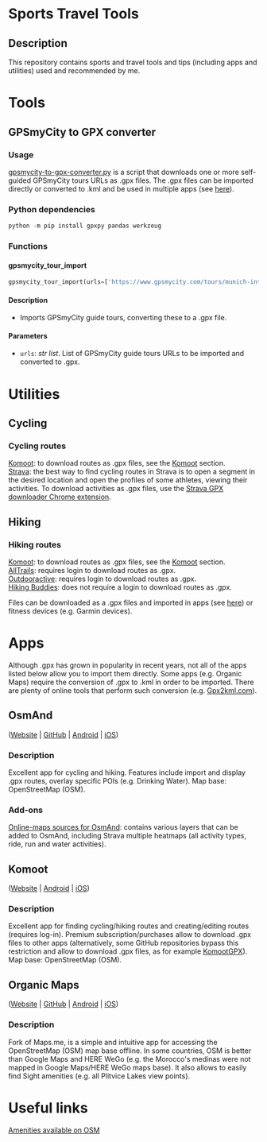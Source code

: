# Sports Travel Tools

## Description

This repository contains sports and travel tools and tips (including apps and utilities) used and recommended by me.

# Tools

## GPSmyCity to GPX converter

### Usage

[gpsmycity-to-gpx-converter.py](https://github.com/roboes/travel-tools/blob/main/gpsmycity-to-gpx-converter.py) is a script that downloads one or more self-guided GPSmyCity tours URLs as .gpx files. The .gpx files can be imported directly or converted to .kml and be used in multiple apps (see [here](#apps)).

### Python dependencies

```.ps1
python -m pip install gpxpy pandas werkzeug
```

### Functions

#### gpsmycity_tour_import
```.py
gpsmycity_tour_import(urls=['https://www.gpsmycity.com/tours/munich-introduction-walking-tour-6446.html', 'https://www.gpsmycity.com/blog/main-sights-to-see-in-augsburg-3414.html', 'https://www.gpsmycity.com/tours/edinburgh-introduction-walking-tour-6397.html'])
```

#### Description
- Imports GPSmyCity guide tours, converting these to a .gpx file.

#### Parameters
- `urls`: *str list*. List of GPSmyCity guide tours URLs to be imported and converted to .gpx.

# Utilities

## Cycling

### Cycling routes

[Komoot](https://www.komoot.com/discover): to download routes as .gpx files, see the [Komoot](#komoot) section.    
[Strava](https://www.strava.com/segments/explore): the best way to find cycling routes in Strava is to open a segment in the desired location and open the profiles of some athletes, viewing their activities. To download activities as .gpx files, use the [Strava GPX downloader Chrome extension](https://chrome.google.com/webstore/detail/strava-gpx-downloader/pnglhfabfkchkadgnkfacoakincdpeeg).


## Hiking

### Hiking routes
[Komoot](https://www.komoot.com/discover): to download routes as .gpx files, see the [Komoot](#komoot) section.  
[AllTrails](https://www.alltrails.com/explore): requires login to download routes as .gpx.  
[Outdooractive](https://www.outdooractive.com/en/routes/): requires login to download routes as .gpx.  
[Hiking Buddies](https://www.hiking-buddies.com/routes/routes_list/): does not require a login to download routes as .gpx.  

Files can be downloaded as a .gpx files and imported in apps (see [here](#apps)) or fitness devices (e.g. Garmin devices).

# Apps

Although .gpx has grown in popularity in recent years, not all of the apps listed below allow you to import them directly. Some apps (e.g. Organic Maps) require the conversion of .gpx to .kml in order to be imported. There are plenty of online tools that perform such conversion (e.g. [Gpx2kml.com](https://gpx2kml.com)).

## OsmAnd
([Website](https://osmand.net) | [GitHub](https://github.com/osmandapp/OsmAnd) | [Android](https://play.google.com/store/apps/details?id=net.osmand.plus) | [iOS](https://apps.apple.com/app/apple-store/id934850257))

### Description  
Excellent app for cycling and hiking. Features include import and display .gpx routes, overlay specific POIs (e.g. Drinking Water).
Map base: OpenStreetMap (OSM).

### Add-ons  
[Online-maps sources for OsmAnd](https://anygis.ru/Web/Html/Osmand_en): contains various layers that can be added to OsmAnd, including Strava multiple heatmaps (all activity types, ride, run and water activities).

## Komoot
([Website](https://www.komoot.de) | [Android](https://play.google.com/store/apps/details?id=de.komoot.android) | [iOS](https://apps.apple.com/app/komoot-route-planner-gps/id447374873))

### Description
Excellent app for finding cycling/hiking routes and creating/editing routes (requires log-in). Premium subscription/purchases allow to download .gpx files to other apps (alternatively, some GitHub repositories bypass this restriction and allow to download .gpx files, as for example [KomootGPX](https://github.com/ThePBone/KomootGPX)).
Map base: OpenStreetMap (OSM).

## Organic Maps
([Website](https://organicmaps.app) | [GitHub](https://github.com/organicmaps/organicmaps) | [Android](https://play.google.com/store/apps/details?id=app.organicmaps) | [iOS](https://apps.apple.com/app/organic-maps/id1567437057))

### Description
Fork of Maps.me, is a simple and intuitive app for accessing the OpenStreetMap (OSM) map base offline. In some countries, OSM is better than Google Maps and HERE WeGo (e.g. the Morocco's medinas were not mapped in Google Maps/HERE WeGo maps base). It also allows to easily find Sight amenities (e.g. all Plitvice Lakes view points).

# Useful links

[Amenities available on OSM](https://wiki.openstreetmap.org/wiki/Key:amenity)
